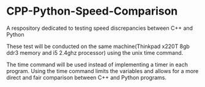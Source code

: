 # CPP-Python-Speed-Comparison
A respository dedicated to testing speed discrepancies between C++ and Python

These test will be conducted on the same machine(Thinkpad x220T 8gb ddr3 memory and i5 2.4ghz processor) using the unix time command.

The time command will be used instead of implementing a timer in each program. Using the time command limits the variables and allows for a more direct and fair comparison between C++ and Python programs.  

